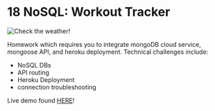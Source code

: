 # 18 NoSQL: Workout Tracker

![Check the weather!](./src/images/ss.PNG)

Homework which requires you to integrate mongoDB cloud service, mongoose API, and heroku deployment. Technical challenges include:

- NoSQL DBs
- API routing
- Heroku Deployment
- connection troubleshooting

Live demo found [HERE](https://hw18-workout-tracker.herokuapp.com/)!
